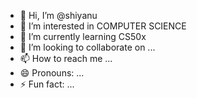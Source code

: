 - 👋 Hi, I’m @shiyanu
- 👀 I’m interested in COMPUTER SCIENCE
- 🌱 I’m currently learning CS50x
- 💞️ I’m looking to collaborate on ...
- 📫 How to reach me ...
- 😄 Pronouns: ...
- ⚡ Fun fact: ...

<!---
shiyanu/shiyanu is a ✨ special ✨ repository because its `README.md` (this file) appears on your GitHub profile.
You can click the Preview link to take a look at your changes.
--->
